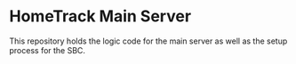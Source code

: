 # HomeTrack Main Server

This repository holds the logic code for the main server as well as the setup process for the SBC.